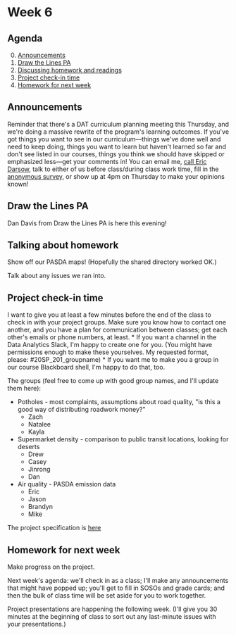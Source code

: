 # Week 6

## Agenda
0. [Announcements](#announcements)
1. [Draw the Lines PA](#guest)
2. [Discussing homework and readings](#readings)
3. [Project check-in time](#project)
4. [Homework for next week](#homework)

## <span id="announcements">Announcements</span>

Reminder that there's a DAT curriculum planning meeting this Thursday, and we're doing a massive rewrite of the program's learning outcomes. If you've got things you want to see in our curriculum&mdash;things we've done well and need to keep doing, things you want to learn but haven't learned so far and don't see listed in our courses, things you think we should have skipped or emphasized less&mdash;get your comments in! You can email me, [call Eric Darsow](https://technologyrediscovery.net/#contact), talk to either of us before class/during class work time, fill in the [anonymous survey](https://forms.gle/8byp3BTu2ex127Xk8), or show up at 4pm on Thursday to make your opinions known!

## <span id="guest">Draw the Lines PA</span>

Dan Davis from Draw the Lines PA is here this evening!

## <span id="readings">Talking about homework</span>

Show off our PASDA maps! (Hopefully the shared directory worked OK.)

Talk about any issues we ran into.

## <span id="project">Project check-in time</span>

I want to give you at least a few minutes before the end of the class to check in with your project groups. Make sure you know how to contact one another, and you have a plan for communication between classes; get each other's emails or phone numbers, at least. 
    * If you want a channel in the Data Analytics Slack, I'm happy to create one for you. (You might have permissions enough to make these yourselves. My requested format, please: #20SP_201_groupname)
    * If you want me to make you a group in our course Blackboard shell, I'm happy to do that, too.

The groups (feel free to come up with good group names, and I'll update them here):

* Potholes - most complaints, assumptions about road quality, "is this a good way of distributing roadwork money?"
    * Zach
    * Natalee
    * Kayla
* Supermarket density - comparison to public transit locations, looking for deserts
    * Drew
    * Casey
    * Jinrong
    * Dan
* Air quality - PASDA emission data
    * Eric
    * Jason
    * Brandyn
    * Mike

The project specification is [here](../files/map_mini_project_specification.md)

## <span id="homework">Homework for next week</span>

Make progress on the project. 

Next week's agenda: we'll check in as a class; I'll make any announcements that might have popped up; you'll get to fill in SOSOs and grade cards; and then the bulk of class time will be set aside for you to work together. 

Project presentations are happening the following week. (I'll give you 30 minutes at the beginning of class to sort out any last-minute issues with your presentations.)